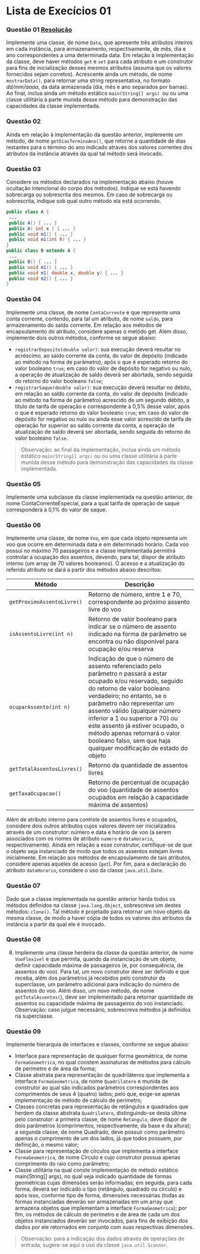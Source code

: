 # Lista de Execícios 01

### Questão 01 [Resolução]()
 Implemente uma classe, de nome `Data`, que apresente três atributos inteiros em cada instância, para armazenamento,
respectivamente, de mês, dia e ano correspondentes a uma determinada data. Em relação à implementação da classe, deve
haver métodos `get` e `set` para cada atributo e um construtor para fins de inicialização desses mesmos atributos (assuma que os valores fornecidos sejam corretos). Acrescente ainda um método, de nome `mostrarData()`, para retornar uma string
representativa, no formato _dd/mm/aaaa_, da data armazenada (dia, mês e ano separados por barras). Ao final, inclua ainda um método estático `main(String[] args) `ou ou uma classe utilitária à parte munida desse método para demonstração das
capacidades da classe implementada.

### Questão 02
Ainda em relação à implementação da questão anterior, implemente um método, de nome `getDiasTerminoAno()`, que
retorne a quantidade de dias restantes para o término do ano indicado através dos valores correntes dos atributos da instância através da qual tal método será invocado.

### Questão 03
Considere os métodos declarados na implementação abaixo (houve ocultação intencional do corpo dos métodos). Indique se está havendo sobrecarga ou sobrescrita dos mesmos. Em caso de sobrecarga ou sobrescrita, indique sob qual outro método ela está ocorrendo.

```java
public class A {
 ...
 public A() { ... }
 public A( int x ) { ... }
 public void m1() { ... }
 public void m1(int h) { ... }
}
public class B extends A {
 ...
 public B() { ... }
 public void m1() { ... }
 public void m1( double x, double y) { ... }
 public void m2() { ... }
}
```

### Questão 04
Implemente uma classe, de nome `ContaCorrente` e que represente uma conta corrente, contendo, para tal um atributo, de
nome `saldo`, para armazenamento do saldo corrente. Em relação aos métodos de encapsulamento do atributo, considere apenas o metódo get. Além disso, implemente dois outros métodos, conforme se segue abaixo:
- `registrarDeposito(double valor)`: sua execução deverá resultar no acréscimo, ao saldo corrente da conta, do valor
de depósito (indicado ao método na forma de parâmetro), após o que é esperado retorno do valor booleano `true`; em caso
do valor de depósito for negativo ou nulo, a operação de atualização de saldo deverá ser abortada, sendo seguida do retorno do valor booleano `false`;
- `registrarSaque(double valor)`: sua execução deverá resultar no débito, em relação ao saldo corrente da conta, do
valor de depósito (indicado ao método na forma de parâmetro) acrescido de um segundo débito, a título de tarifa de operação e correspondente à 0,5% desse valor, após o que é esperado retorno do valor booleano `true`; em caso do valor de depósito for negativo ou nulo ou ainda esse valor acrescido de tarifa de operação for superior ao saldo corrente da conta, a operação de atualização de saldo deverá ser abortada, sendo seguida do retorno do valor booleano `false`.
> Observação: ao final da implementação, inclua ainda um método estático `main(String[] args)` ou ou uma classe utilitária
à parte munida desse método para demonstração das capacidades da classe implementada.

### Questão 05
 Implemente uma subclasse da classe implementada na questão anterior, de nome ContaCorrenteEspecial, para a qual tarifa
de operação de saque corresponderá à 0,1% do valor de saque.

### Questão 06
Implemente uma classe, de nome `Voo`, em que cada objeto representa um voo que ocorre em determinada data e em
determinado horário. Cada voo possui no máximo 70 passageiros e a classe implementada permitirá controlar a ocupação dos assentos, devendo, para tal, dispor de atributo interno (um array de 70 valores booleanos). O acesso e a atualização do referido atributo se dará a partir dos métodos abaixo descritos:

| Método | Descrição|
|--|--|
| `getProximoAssentoLivre()` | Retorno de número, entre 1 e 70, correspondente ao próximo assento livre do voo |
| `isAssentoLivre(int n)` | Retorno de valor booleano para indicar se o número de assento indicado na forma de parâmetro se encontra ou não disponível para ocupação e/ou reserva |
| `ocuparAssento(int n)` | Indicação de que o número de assento referenciado pelo parâmetro n passará a estar ocupado e/ou reservado, seguido do retorno de valor booleano verdadeiro; no entanto, se o parâmetro não representar um assento válido (qualquer número inferior a 1 ou superior a 70) ou este assento já estiver ocupado, o método apenas retornará o valor booleano falso, sem que haja qualquer modificação de estado do objeto |
| `getTotalAssentosLivres() `| Retorno da quantidade de assentos livres |
| `getTaxaOcupacao()` | Retorno de percentual de ocupação do voo (quantidade de assentos ocupados em relação à capacidade máxima de assentos) |

Além de atributo interno para controle de assentos livres e ocupados, considere dois outros atributos cujos valores devem ser inicializados através de um construtor: número e data e horário de voo (a serem associados com os nomes de atributo `numero` e `dataHorario`, respectivamente). Ainda em relação a esse construtor, certifique-se de que o objeto seja instanciado de modo que todos os assentos estejam livres inicialmente. Em relação aos métodos de encapsulamento de tais atributos, considere apenas aqueles de acesso (`get`). Por fim, para a declaração do atributo `dataHorario`, considere o uso da classe `java.util.Date`.

### Questão 07
Dado que a classe implementada na questão anterior herda todos os métodos definidos na classe `java.lang.Object`,
sobrescreva um destes métodos: `clone()`. Tal método é projetado para retornar um novo objeto da mesma classe, de modo a haver cópia de todos os valores dos atributos da instância a partir da qual ele é invocado.

### Questão 08
8. Implemente uma classe herdeira da classe da questão anterior, de nome `VooFlexivel` e que permita, quando da instanciação
de um objeto, definir capacidade máxima de passageiros (e, por consequência, de assentos do voo). Para tal, um novo
construtor deve ser definido e que receba, além dos parâmetros já recebidos pelo construtor da superclasse, um parâmetro
adicional para indicação do número de assentos do voo. Além disso, um novo método, de nome `getTotalAssentos(`), deve
ser implementado para retornar quantidade de assentos ou capacidade máxima de passageiros do voo instanciado.
Observação: caso julgue necessário, sobrescreva métodos já definidos na superclasse.

### Questão 09
Implemente hierarquia de interfaces e classes, conforme se segue abaixo:
- Interface para representação de qualquer forma geométrica, de nome `FormaGeometrica`, no qual constem assinaturas de métodos para cálculo de perímetro e de área da forma;
- Classe abstrata para representação de quadriláteros que implementa a interface `FormaGeometrica`, de nome `Quadrilatero` e munida de construtor ao qual são indicados parâmetros correspondentes aos comprimentos de seus 4 (quatro) lados; pelo que, exige-se apenas implementação de método de cálculo de perímetro;
- Classes concretas para representação de retângulos e quadrados que herdem da classe abstrata `Quadrilatero`, distinguindo-se desta última pelo construtor: a primeira classe, de nome `Retangulo`, deve dispor de dois parâmetros (comprimentos, respectivamente, da base e da altura); a segunda classe, de nome Quadrado, deve possuir como parâmetro
apenas o comprimento de um dos lados, já que todos possuem, por definição, o mesmo valor;
- Classe para representação de círculos que implementa a interface `FormaGeometrica`, de nome Circulo e cujo construtor
possua apenas comprimento do raio como parâmetro;
- Classe utilitária na qual conste implementação de método estático main(String[] args), no qual seja indicado quantidade de formas geométricas cujas dimensões serão informadas; em seguida, para cada forma, deverá ser indicado o tipo (retângulo, quadrado ou círculo) e após isso, conforme tipo de forma, dimensões necessárias (todas as formas instanciadas deverão ser armazenadas em um array que armazena objetos que implementam a interface `FormaGeometrica`); por fim, os métodos de cálculo de perímetro e de área de cada um dos objetos instanciados deverão
ser invocados, para fins de exibição dos dados por ele retornados em conjunto com suas respectivas dimensões.
> Observação: para a indicação dos dados através de operações de entrada, sugere-se aqui o uso da classe `java.util.Scanner`.

